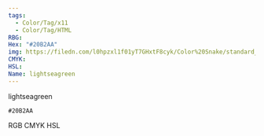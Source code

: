 ```yaml
---
tags:
  - Color/Tag/x11
  - Color/Tag/HTML
RBG: 
Hex: "#20B2AA"
img: https://filedn.com/l0hpzxl1f01yT7GHxtF8cyk/Color%20Snake/standard_csv_to_svg/#20B2AA.svg
CMYK: 
HSL: 
Name: lightseagreen
---
```

lightseagreen
```palette
#20B2AA
```
RGB
CMYK
HSL
